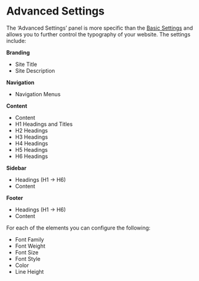 # Advanced Settings

The ‘Advanced Settings’ panel is more specific than the [Basic Settings](basic-settings.md) and allows you to further control the typography of your website. The settings include:

**Branding**

* Site Title
* Site Description

**Navigation**

* Navigation Menus

**Content**

* Content
* H1 Headings and Titles
* H2 Headings
* H3 Headings
* H4 Headings
* H5 Headings
* H6 Headings

**Sidebar**

* Headings \(H1 → H6\)
* Content

**Footer**

* Headings \(H1 → H6\)
* Content

For each of the elements you can configure the following:

* Font Family
* Font Weight
* Font Size
* Font Style
* Color
* Line Height

